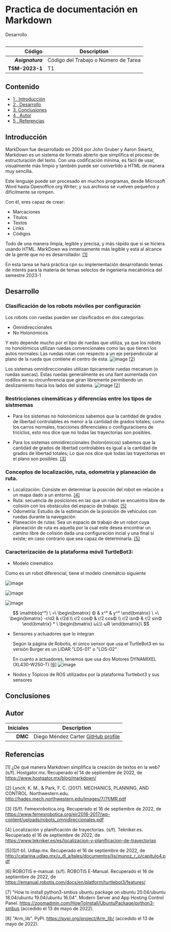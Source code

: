 # Practica de documentación en Markdown
Desarrollo 

## 

| Código | Description |
| ------:| ----------- |
| ***Asignatura*** | Código del Trabajo o Número de Tarea | 
| **TSM-2023-1** |  T1 |

## Contenido
- [1 . Introducción](#introduccion)
- [2 . Desarrollo](#desarrollo)
- [3. Conclusiones](#conclusiones)
- [4 . Autor](#autor)
- [5 . Referencias](#referencias)

## Introducción
MarkDown fue desarrollado en 2004 por John Gruber y Aaron Swartz, Markdown es un sistema de formato abierto que simplifica el proceso de estructuración del texto. Con una codificación mínima, es fácil de usar, visualmente más limpio y también puede ser convertido a HTML de manera muy sencilla.

Este lenguaje puede ser procesado en muchos programas, desde Microsoft Word hasta Openoffice.org Writer; y sus archivos se vuelven pequeños y difícilmente se rompen.

Con él, eres capaz de crear:

* Marcaciones 
* Títulos 
* Textos 
* Links 
* Códigos

Todo de una manera limpia, legible y precisa, y más rápido que si se hiciera usando HTML. MarkDown wa inmensamente más legible y está al alcance de la gente que no es desarrollador. [[1]](#1)

En esta tarea se hará práctica cpn su implementación desarrollando temas de interés para la materia de temas selectos de ingeniería mecatrónica del semestre 2023-1

## Desarrollo
### Clasificación de los robots móviles por configuración 
Los robots con ruedas pueden ser clasificados en dos categorías: 
- Omnidireccionales 
- No Holonómicos 

Y esto depende mucho por el tipo de ruedas que utiliza, ya que los robots no honolómicos utilizan ruedas convencionales como las que tienen los autos normales: Las ruedas rotan con respecto a un eje perpendicular al plano de la rueda que contiene el centro de esta. 
![image](https://user-images.githubusercontent.com/20031100/190763168-bd0aa726-2c02-46e3-8f39-21f324e52563.png) [[2]](#2)

Los sistemas omnidireccionales utilizan tipicamente ruedas mecanum (o ruedas suecas). Estas ruedas generalmente es una llant aumentada con rodillos en su circunferencia que giran libremente permitiendo un deslizamiento hacia los lados del sistema.
![image](https://user-images.githubusercontent.com/20031100/190756597-b9519143-d56e-4b72-917e-6a5ff87f8a58.png) [[2]](#2)

### Restricciones cinemáticas y diferencias entre los tipos de sistmemas
- Para los sistemas no holonómicos sabemos que la cantidad de grados de libertad controlables es menor a la cantidad de grados totales; como los carros normales, tracciones diferenciales o configuracioens de tricíclos, esto nos dice que no todas las trayectorias son posibles.

- Para los sistemas omnidireccionales (holonómicos) sabemos que la cantidad de grados de libertad controlables es igual a la cantidad de grados de libertad totales; Lo que nos dice que todas las trayectorias en el plano son posibles. [[3]](#3)

### Conceptos de localización, ruta, odometría y planeación de ruta.
- Localización: Consiste en determinar la posición del robot en relación a un mapa dado a un entorno. [[4]](#4)
- Ruta: secuencia de posiciones en las que un robot se encuentra libre de colisión con los obstáculos del espacio de trabajo. [[5]](#5)
- Odometría: Estudio de la estimación de la posición de vehículos con ruedas durante la navegación 
- Planeación de rutas: Sea un espacio de trabajo de un robot cuya planeación de ruta es aquella por la cual este desea encontrar un camino libre de colisión dada una configuración incial y una final si existe; en caso contrario que sea capaz de determinarla. [[5]](#5)

### Caracterización de la plataforma móvil TurtleBot3:
- Modelo cinemático

Como es un robot diferencial, tiene el modelo cinemátcio siguiente

![image](https://user-images.githubusercontent.com/20031100/190882535-94d602be-c1f8-484d-a60d-3976a3b4d6c2.png)

![image](https://user-images.githubusercontent.com/20031100/190882543-b3ce3e11-d0f2-4b36-9805-c756ae547b8f.png)

![image](https://user-images.githubusercontent.com/20031100/190883055-de66617c-74fd-4875-8d10-2fd724d90433.png)


$$
\mathbb{q^°} \ =\ \begin{bmatrix}
	Φ & x^° & y^°
\end{bmatrix} \ =\ \begin{bmatrix}
-r/d2 & r/2d \\
r/2 cosΦ & r/2 cosΦ \\
r/2 isnΦ & r/2 sinΦ
\end{bmatrix} * \ \begin{bmatrix}
ωL\\
ωR
\end{bmatrix}\
$$




- Sensores y actuadores que lo integran

  Según la página de Robotis, el único sensor que usa el TurtleBot3 en su versión Burger es un     LIDAR "LDS-01" o "LDS-02" 
  
  En cuanto a actuadores, tenemos que usa dos Motores 	DYNAMIXEL (XL430-W250-T) [[6]](#6)
   ![image](https://user-images.githubusercontent.com/20031100/190827583-2d136908-5c30-4047-854f-fb7e6483c27b.png)

- Nodos y Tópicos de ROS utilizados por la plataforma Turtlebot3 y sus sensores

## Conclusiones
 
 

## Autor
| Iniciales  | Description |
| ----------:| ----------- |
| **DMC**  | Diego Méndez Carter [GitHub profile](https://github.com/Laos198) |

## Referencias
<a id="1">[1]</a> ¿De qué manera Markdown simplifica la creación de textos en la web? (s/f). Hostgator.mx. Recuperado el 14 de septiembre de 2022, de https://www.hostgator.mx/blog/markdown/


<a id="2">[2]</a> Lynch, K. M., & Park, F. C. (2017). MECHANICS, PLANNING, AND CONTROL. Northwestern.edu. http://hades.mech.northwestern.edu/images/7/7f/MR.pdf


<a id="3">[3]</a> (S/f). Femexrobotica.org. Recuperado el 16 de septiembre de 2022, de https://www.femexrobotica.org/eir2016-2017/wp-content/uploads/robots_omnidireccionales.pdf

<a id="4">[4]</a> Localización y planificación de trayectorias. (s/f). Tekniker.es. Recuperado el 16 de septiembre de 2022, de https://www.tekniker.es/es/localizacion-y-planificacion-de-trayectorias

<a id="5">[5]</a>(S/f-b). Udlap.mx. Recuperado el 16 de septiembre de 2022, de http://catarina.udlap.mx/u_dl_a/tales/documentos/lis/munoz_r_o/capitulo4.pdf

<a id="6">[6]</a> ROBOTIS e-manual. (s/f). ROBOTIS E-Manual. Recuperado el 16 de septiembre de 2022, de https://emanual.robotis.com/docs/en/platform/turtlebot3/features/


<a id="7">[7]</a> "How to install python3-smbus ubuntu package on ubuntu 20.04/ubuntu 18.04/ubuntu 19.04/ubuntu 16.04". Modern Server and App Hosting Control Panel. https://zoomadmin.com/HowToInstall/UbuntuPackage/python3-smbus (accedido el 13 de mayo de 2022).

<a id="8">[8]</a> "Arm_lib". PyPI. https://pypi.org/project/Arm_lib/ (accedido el 13 de mayo de 2022).
 

